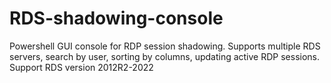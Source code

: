 # RDS-shadowing-console
Powershell GUI console for RDP session shadowing. Supports multiple RDS servers, search by user, sorting by columns, updating active RDP sessions.
Support RDS version 2012R2-2022
